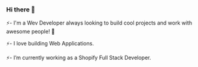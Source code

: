 ### Hi there 👋

⚡- I'm a Wev Developer always looking to build cool projects and work with awesome people! 🧪

⚡- I love building Web Applications.

⚡- I’m currently working as a Shopify Full Stack Developer.




<!--
**ajay399/ajay399** is a ✨ _special_ ✨ repository because its `README.md` (this file) appears on your GitHub profile.

Here are some ideas to get you started:

- 🔭 I’m currently working on ...
- 🌱 I’m currently learning ...
- 👯 I’m looking to collaborate on ...
- 🤔 I’m looking for help with ...
- 💬 Ask me about ...
- 📫 How to reach me: ...
- 😄 Pronouns: ...
- ⚡ Fun fact: ...
-->
